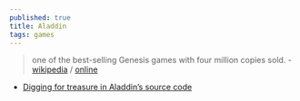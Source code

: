 ```yaml
---
published: true
title: Aladdin
tags: games
---
```

>  one of the best-selling Genesis games with four million copies sold. - [wikipedia](https://en.wikipedia.org/wiki/Disney%27s_Aladdin_(Virgin_Games_video_game)) / [online]()

- [Digging for treasure in Aladdin’s source code](https://gamehistory.org/aladdin-source-code/)
